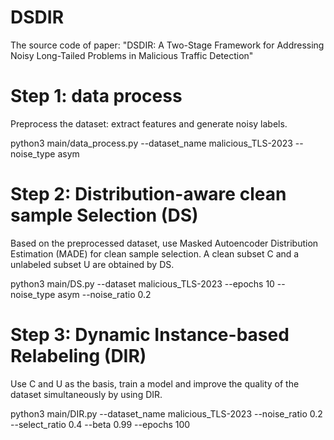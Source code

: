 # DSDIR
The source code of paper: "DSDIR: A Two-Stage Framework for Addressing Noisy Long-Tailed Problems in Malicious Traffic Detection"


# Step 1: data process

Preprocess the dataset: extract features and generate noisy labels.

python3 main/data_process.py --dataset_name malicious_TLS-2023 --noise_type asym

# Step 2: Distribution-aware clean sample Selection (DS)

Based on the preprocessed dataset, use Masked Autoencoder Distribution Estimation (MADE) for clean sample selection. A clean subset C and a unlabeled subset U are obtained by DS.

python3 main/DS.py --dataset malicious_TLS-2023 --epochs 10 --noise_type asym --noise_ratio 0.2

# Step 3: Dynamic Instance-based Relabeling (DIR)

Use C and U as the basis, train a model and improve the quality of the dataset simultaneously by using DIR.

python3 main/DIR.py --dataset_name malicious_TLS-2023 --noise_ratio 0.2 --select_ratio 0.4 --beta 0.99 --epochs 100

